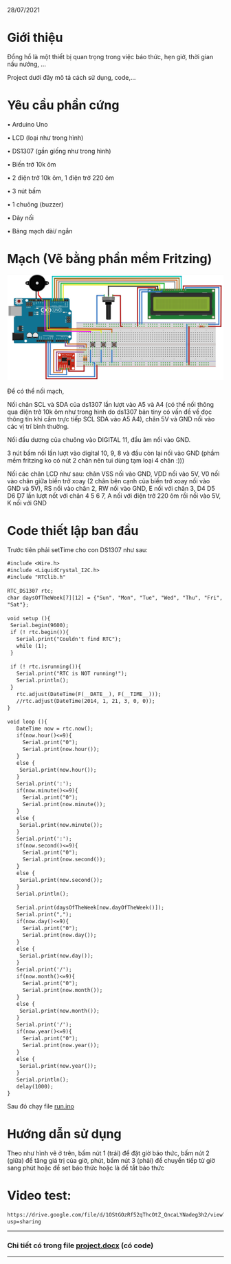 28/07/2021

# Giới thiệu
Đồng hồ là một thiết bị quan trọng trong việc báo thức, hẹn giờ, thời gian nấu nướng, …

Project dưới đây mô tả cách sử dụng, code,… 

# Yêu cầu phần cứng
•	Arduino Uno

•	LCD (loại như trong hình)

•	DS1307 (gần giống như trong hình)

•	Biến trở 10k ôm

•	2 điện trở 10k ôm, 1 điện trở 220 ôm

•	3 nút bấm

•	1 chuông (buzzer)

•	Dây nối

•	Bảng mạch dài/ ngắn

# Mạch (Vẽ bằng phần mềm Fritzing)
![circuit](image/circuit.png)

Để có thể nối mạch, 

Nối chân SCL và SDA của ds1307 lần lượt vào A5 và A4 (có thể nối thông qua điện trở 10k ôm như trong hình do ds1307 bản tiny có vấn đề về đọc thông tin khi cắm trực tiếp SCL SDA vào A5 A4), chân 5V và GND nối vào các vị trí bình thường. 

Nối đầu dương của chuông vào DIGITAL 11, đầu âm nối vào GND. 

3 nút bấm nối lần lượt vào digital 10, 9, 8 và đầu còn lại nối vào GND (phầm mềm fritzing ko có nút 2 chân nên tui dùng tạm loại 4 chân :)))

Nối các chân LCD như sau: chân VSS nối vào GND, VDD nối vào 5V, V0 nối vào chân giữa biến trở xoay (2 chân bên cạnh của biến trở xoay nối vào GND và 5V), RS nối vào chân 2, RW nối vào GND, E nối với chân 3, D4 D5 D6 D7 lần lượt nốt với chân 4 5 6 7, A nối với điện trở 220 ôm rồi nối vào 5V, K nối với GND

# Code thiết lập ban đầu
Trước tiên phải setTime cho con DS1307 như sau:
```
#include <Wire.h>
#include <LiquidCrystal_I2C.h>
#include "RTClib.h"

RTC_DS1307 rtc;
char daysOfTheWeek[7][12] = {"Sun", "Mon", "Tue", "Wed", "Thu", "Fri", "Sat"};

void setup (){
 Serial.begin(9600);
 if (! rtc.begin()){
   Serial.print("Couldn't find RTC");
   while (1);
 }

 if (! rtc.isrunning()){
   Serial.print("RTC is NOT running!");
   Serial.println();
 }
   rtc.adjust(DateTime(F(__DATE__), F(__TIME__)));
   //rtc.adjust(DateTime(2014, 1, 21, 3, 0, 0));
}

void loop (){
   DateTime now = rtc.now();
   if(now.hour()<=9){
     Serial.print("0");
     Serial.print(now.hour());
   }
   else {
    Serial.print(now.hour());
   }
   Serial.print(':');
   if(now.minute()<=9){
     Serial.print("0");
     Serial.print(now.minute());
   }
   else {
    Serial.print(now.minute());
   }
   Serial.print(':');
   if(now.second()<=9){
     Serial.print("0");
     Serial.print(now.second());
   }
   else {
    Serial.print(now.second());
   }
   Serial.println();

   Serial.print(daysOfTheWeek[now.dayOfTheWeek()]);
   Serial.print(",");
   if(now.day()<=9){
     Serial.print("0");
     Serial.print(now.day());
   }
   else {
    Serial.print(now.day());
   }
   Serial.print('/');
   if(now.month()<=9){
     Serial.print("0");
     Serial.print(now.month());
   }
   else {
    Serial.print(now.month());
   }
   Serial.print('/');
   if(now.year()<=9){
     Serial.print("0");
     Serial.print(now.year());
   }
   else {
    Serial.print(now.year());
   } 
   Serial.println();
   delay(1000);
}

```
Sau đó chạy file [run.ino](run.ino)

# Hướng dẫn sử dụng

Theo như hình vẽ ở trên, bấm nút 1 (trái) để đặt giờ báo thức, bấm nút 2 (giữa) để tăng giá trị của giờ, phút, bấm nút 3 (phải) để chuyển tiếp từ giờ sang phút hoặc để set báo thức hoặc là để tắt báo thức

# Video test:
```
https://drive.google.com/file/d/1OStGOzRf52qThcOtZ_QncaLYNadeg3h2/view?usp=sharing
```

---
### Chi tiết có trong file [project.docx](project.docx) (có code)
---

